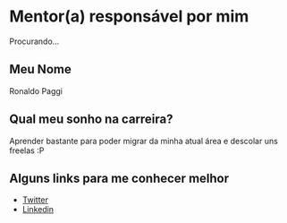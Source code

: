 # Mentor(a) responsável por mim

Procurando...

## Meu Nome

Ronaldo Paggi

## Qual meu sonho na carreira?

Aprender bastante para poder migrar da minha atual área e descolar uns freelas :P

## Alguns links para me conhecer melhor

- [Twitter](https://twitter.com/rpaggi)
- [Linkedin](https://www.linkedin.com/in/rpaggi)
